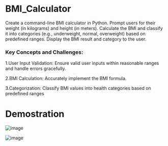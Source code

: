 # BMI_Calculator
Create a command-line BMI calculator in Python. Prompt users for their weight (in kilograms) and height (in meters). Calculate the BMI and classify it into categories (e.g., underweight, normal, overweight) based on predefined ranges. Display the BMI result and category to the user.



 ### Key Concepts and Challenges:

1.User Input Validation: Ensure valid user inputs within reasonable ranges and handle errors gracefully.

2.BMI Calculation: Accurately implement the BMI formula.

3.Categorization: Classify BMI values into health categories based on predefined ranges

 # Demostration
 ![image](https://github.com/user-attachments/assets/bc152349-5b33-4652-9341-1652749731a0)

![image](https://github.com/user-attachments/assets/e5113565-3793-4938-a373-1570a2e9b7d4)

